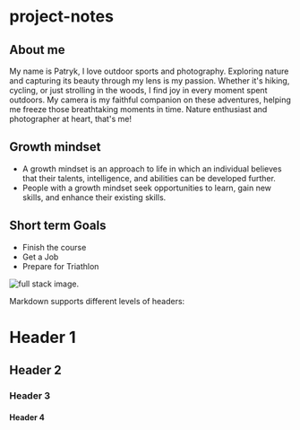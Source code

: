 # project-notes

## About me

My name is Patryk,
I love outdoor sports and photography. Exploring nature and capturing its beauty through my lens is my passion. Whether it's hiking, cycling, or just strolling in the woods, I find joy in every moment spent outdoors. My camera is my faithful companion on these adventures, helping me freeze those breathtaking moments in time. Nature enthusiast and photographer at heart, that's me!






## Growth mindset

- A growth mindset is an approach to life in which an individual believes that their talents, intelligence, and abilities can be developed further. 
- People with a growth mindset seek opportunities to learn, gain new skills, and enhance their existing skills.

## Short term Goals

- Finish the course
- Get a Job
- Prepare for Triathlon

![full stack image](bike.png).

Markdown supports different levels of headers:


# Header 1
## Header 2
### Header 3
#### Header 4


